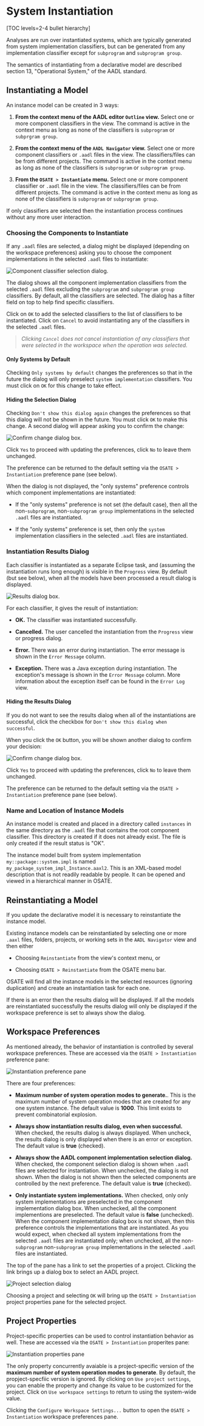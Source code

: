 <!--
Copyright (c) 2004-2024 Carnegie Mellon University and others. (see Contributors file). 
All Rights Reserved.

NO WARRANTY. ALL MATERIAL IS FURNISHED ON AN "AS-IS" BASIS. CARNEGIE MELLON UNIVERSITY MAKES NO WARRANTIES OF ANY
KIND, EITHER EXPRESSED OR IMPLIED, AS TO ANY MATTER INCLUDING, BUT NOT LIMITED TO, WARRANTY OF FITNESS FOR PURPOSE
OR MERCHANTABILITY, EXCLUSIVITY, OR RESULTS OBTAINED FROM USE OF THE MATERIAL. CARNEGIE MELLON UNIVERSITY DOES NOT
MAKE ANY WARRANTY OF ANY KIND WITH RESPECT TO FREEDOM FROM PATENT, TRADEMARK, OR COPYRIGHT INFRINGEMENT.

This program and the accompanying materials are made available under the terms of the Eclipse Public License 2.0
which is available at https://www.eclipse.org/legal/epl-2.0/
SPDX-License-Identifier: EPL-2.0

Created, in part, with funding and support from the United States Government. (see Acknowledgments file).

This program includes and/or can make use of certain third party source code, object code, documentation and other
files ("Third Party Software"). The Third Party Software that is used by this program is dependent upon your system
configuration. By using this program, You agree to comply with any and all relevant Third Party Software terms and
conditions contained in any such Third Party Software or separate license file distributed with such Third Party
Software. The parties who own the Third Party Software ("Third Party Licensors") are intended third party benefici-
aries to this license with respect to the terms applicable to their Third Party Software. Third Party Software li-
censes only apply to the Third Party Software and not any other portion of this program or this program as a whole.
-->
# System Instantiation

[TOC levels=2-4 bullet hierarchy]

Analyses are run over instantiated systems, which are typically generated from system implementation classifiers, but can be generated from any implementation classifier except for `subprogram` and `subprogram group`.

The semantics of instantiating from a declarative model are described section 13, "Operational System," of the AADL standard.

## Instantiating a Model

An instance model can be created in 3 ways:

1. **From the context menu of the AADL editor `Outline` view.**  Select one or more component classifiers in the view.  The command is active in the context menu as long as none of the classifiers is `subprogram` or `subprgram group`.
  
2. **From the context menu of the `AADL Navigator` view.**  Select one or more component classifiers or `.aadl` files in the view.  The classifiers/files can be from different projects.  The command is active in the context menu as long as none of the classifiers is `subprogram` or `subprogram group`.  

3. **From the `OSATE > Instantiate` menu.**  Select one or more component classifier or `.aadl` file in the view.  The classifiers/files can be from different projects.  The command is active in the context menu as long as none of the classifiers is `subprogram` or `subprogram group`.  

If only classifiers are selected then the instantiation process continues without any more user interaction.  

### Choosing the Components to Instantiate

If any `.aadl` files are selected, a dialog might be displayed (depending on the workspace preferences) asking you to choose the component implementations in the selected `.aadl` files to instantiate:

  ![Component classifier selection dialog.](images/SelectComponentImplementations.png)

The dialog shows all the component implementation classifiers from the selected `.aadl` files excluding the `subprogram` and `subprogram group` classifiers.  By default, all the classifiers are selected.  The dialog has a filter field on top to help find specific classifiers.

Click on `OK` to add the selected classifiers to the list of classifiers to be instantiated.  Click on `Cancel` to avoid instantiating any of the classifiers in the selected `.aadl` files.  

> _Clicking `Cancel` does not cancel instantiation of any classifiers that were selected in the workspace when the operation was selected._ 

#### Only Systems by Default

Checking `Only systems by default` changes the preferences so that in the future the dialog will only preselect `system implementation` classifiers.  You must click on `OK` for this change to take effect.

#### Hiding the Selection Dialog

Checking `Don't show this dialog again` changes the preferences so that this dialog will not be shown in the future.  You must click `OK` to make this change.  A second dialog will appear asking you to confirm the change:

  ![Confirm change dialog box.](images/ConfirmChange2.png)

Click `Yes` to proceed with updating the preferences, click `No` to leave them unchanged.

The preference can be returned to the default setting via the `OSATE > Instantiation` preference pane (see below).

When the dialog is not displayed, the "only systems" preference controls which component implementations are instantiated:

* If the "only systems" preference is not set (the default case), then all the non-`subprogram`, non-`subprogram group` implementations in the selected `.aadl` files are instantiated.

* If the "only systems" preference is set, then only the `system` implementation classifiers in the selected `.aadl` files are instantiated.

### Instantiation Results Dialog

Each classifier is instantiated as a separate Eclipse task, and (assuming the instantiation runs long enough) is visible in the `Progress` view.  By default (but see below), when all the models have been processed a result dialog is displayed.  

  ![Results dialog box.](images/InstantiationResults2.png)

For each classifier, it gives the result of instantiation:

* **OK.** The classifier was instantiated successfully.

* **Cancelled.** The user cancelled the instantiation from the `Progress` view or progress dialog.  

* **Error.** There was an error during instantiation.  The error message is shown in the `Error Message` column.

* **Exception.** There was a Java exception during instantiation.  The exception's message is shown in the `Error Message` column.  More information about the exception itself can be found in the `Error Log` view.

#### Hiding the Results Dialog

If you do not want to see the results dialog when all of the instantiations are successful, click the checkbox for `Don't show this dialog when successful`.  

When you click the `OK` button, you will be shown another dialog to confirm your decision:

  ![Confirm change dialog box.](images/ConfirmChange.png)

Click `Yes` to proceed with updating the preferences, click `No` to leave them unchanged.

The preference can be returned to the default setting via the `OSATE > Instantiation` preference pane (see below).

### Name and Location of Instance Models

An instance model is created and placed in a directory called `instances` in the same directory as the `.aadl` file that contains the root component classifier.  This directory is created if it does not already exist.  The file is only created if the result status is "OK".

The instance model built from system implementation `my::package::system.impl` is named `my_package_system_impl_Instance.aaxl2`.  This is an XML-based model description that is not readily readable by people.  It can be opened and viewed in a hierarchical manner in OSATE. 

## Reinstantiating a Model

If you update the declarative model it is necessary to reinstantiate the instance model.

Existing instance models can be reinstantiated by selecting one or more `.aaxl` files, folders, projects, or working sets in the `AADL Navigator` view and then either

* Choosing `Reinstantiate` from the view's context menu, or

* Choosing `OSATE > Reinstantiate` from the OSATE menu bar.

OSATE will find all the instance models in the selected resources (ignoring duplication) and create an instantiation task for each one.  

If there is an error then the results dialog will be displayed.  If all the models are reinstantiated successfully the results dialog will only be displayed if the workspace preference is set to always show the dialog.

## Workspace Preferences

As mentioned already, the behavior of instantiation is controlled by several workspace preferences.  These are accessed via the `OSATE > Instantiation` preference pane:

  ![Instantiation preference pane](images/InstantiationPreferences.png)

There are four preferences:

* **Maximum number of system operation modes to generate.**. This is the maximum number of system operation modes that are created for any one system instance.  The default value is **1000**.  This limit exists to prevent combinatorial explosion.

* **Always show instantiation results dialog, even when successful.**  When checked, the results dialog is always displayed.  When uncheck, the results dialog is only displayed when there is an error or exception.  The default value is **true** (checked).

* **Always show the AADL component implementation selection dialog.** When checked, the component selection dialog is shown when `.aadl` files are selected for instantiation.  When unchecked, the dialog is not shown.  When the dialog is not shown then the selected components are controlled by the next preference.  The default value is **true** (checked).

* **Only instantiate system implementations.** When checked, only only system implementations are preselected in the component implementation dialog box.  When unchecked, all the component implementions are preselected.  The default value is **false** (unchecked).  When the component implementation dialog box is not shown, then this preference controls the implementations that are instantiated.  As you would expect, when checked all system implementations from the selected `.aadl` files are instantiated only; when unchecked, all the non-`subprogram` non-`subprogram group` implementations in the selected `.aadl` files are instantiated.

The top of the pane has a link to set the properties of a project.  Clicking the link brings up a dialog box to select an AADL project.

  ![Project selection dialog](images/SelectAADLProject.png)

Choosing a project and selecting `OK` will bring up the `OSATE > Instantiation` project properties pane for the selected project.

## Project Properties

Project-specific properties can be used to control instantiation behavior as well.  These are accessed via the `OSATE > Instantiation` properites pane:

  ![Instantiation properties pane](images/InstantiationProperties.png)

The only property concurrently avaiable is a project-specific version of the **maximum number of system operation modes to generate**.  By default, the propject-specfiic version is ignored.  By clicking on `Use project settings`, you can enable the property and change its value to be customized for the project.  Click on `Use workspace settings` to return to using the system-wide value.

Clicking the `Configure Workspace Settings...` button to open the `OSATE > Instantiation` workspace preferences pane.
